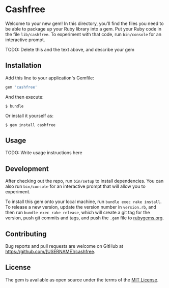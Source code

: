 # Cashfree

Welcome to your new gem! In this directory, you'll find the files you need to be able to package up your Ruby library into a gem. Put your Ruby code in the file `lib/cashfree`. To experiment with that code, run `bin/console` for an interactive prompt.

TODO: Delete this and the text above, and describe your gem

## Installation

Add this line to your application's Gemfile:

```ruby
gem 'cashfree'
```

And then execute:

    $ bundle

Or install it yourself as:

    $ gem install cashfree

## Usage

TODO: Write usage instructions here

## Development

After checking out the repo, run `bin/setup` to install dependencies. You can also run `bin/console` for an interactive prompt that will allow you to experiment.

To install this gem onto your local machine, run `bundle exec rake install`. To release a new version, update the version number in `version.rb`, and then run `bundle exec rake release`, which will create a git tag for the version, push git commits and tags, and push the `.gem` file to [rubygems.org](https://rubygems.org).

## Contributing

Bug reports and pull requests are welcome on GitHub at https://github.com/[USERNAME]/cashfree.

## License

The gem is available as open source under the terms of the [MIT License](https://opensource.org/licenses/MIT).
